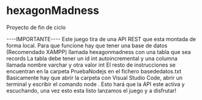 # hexagonMadness
Proyecto de fin de ciclo

----IMPORTANTE----
Este juego tira de una API REST que esta montada de forma local.
Para que funcione hay que tener una base de datos (Recomendado XAMPP) llamada hexagonmadness con una tabla que sea records
La tabla debe tener un id int autoincremental y una columna llamada nombre varchar y otra valor int
El resto de instrucciones se encuentran en la carpeta PruebaNodejs en el fichero basededatos.txt
Basicamente hay que abrir la carpeta con Visual Studio Code, abrir un terminal y escribir el comando node .
Esto hará que la API este activa y escuchando, una vez esto esta listo lanzamos el juego y a disfrutar!
